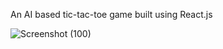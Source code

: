 An AI based tic-tac-toe game built using React.js

![Screenshot (100)](https://github.com/c-0de/Tic_Tac_Toe/assets/141239361/95885452-3e45-491c-b007-454002348d83)
